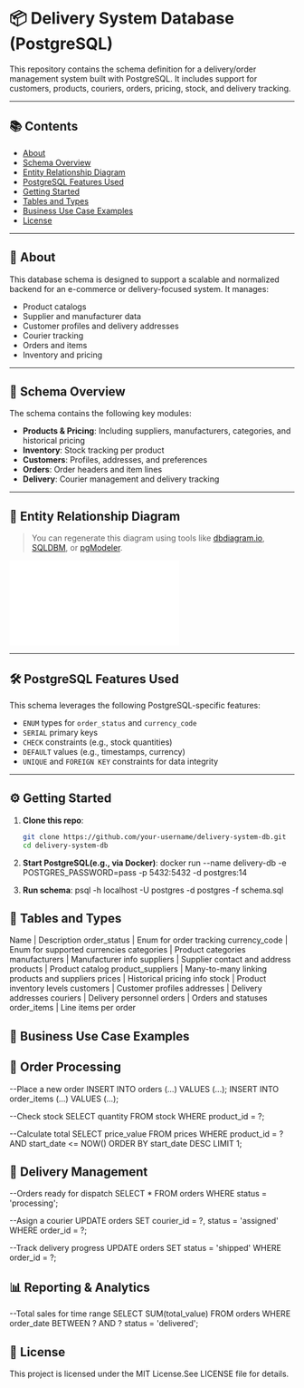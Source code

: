 # 📦 Delivery System Database (PostgreSQL)

This repository contains the schema definition for a delivery/order management system built with PostgreSQL. It includes support for customers, products, couriers, orders, pricing, stock, and delivery tracking.

---

## 📚 Contents

- [About](#-about)
- [Schema Overview](#-schema-overview)
- [Entity Relationship Diagram](#-entity-relationship-diagram)
- [PostgreSQL Features Used](#-postgresql-features-used)
- [Getting Started](#-getting-started)
- [Tables and Types](#-tables-and-types)
- [Business Use Case Examples](#-business-use-case-examples)
- [License](#-license)

---

## 📖 About

This database schema is designed to support a scalable and normalized backend for an e-commerce or delivery-focused system. It manages:

- Product catalogs
- Supplier and manufacturer data
- Customer profiles and delivery addresses
- Courier tracking
- Orders and items
- Inventory and pricing

---

## 🧠 Schema Overview

The schema contains the following key modules:

- **Products & Pricing**: Including suppliers, manufacturers, categories, and historical pricing
- **Inventory**: Stock tracking per product
- **Customers**: Profiles, addresses, and preferences
- **Orders**: Order headers and item lines
- **Delivery**: Courier management and delivery tracking

---

## 🧭 Entity Relationship Diagram

> You can regenerate this diagram using tools like [dbdiagram.io](https://dbdiagram.io), [SQLDBM](https://sqldbm.com), or [pgModeler](https://pgmodeler.io/).

![Schema Diagram](docs/schema_diagram.pdf)

---

## 🛠 PostgreSQL Features Used

This schema leverages the following PostgreSQL-specific features:

- `ENUM` types for `order_status` and `currency_code`
- `SERIAL` primary keys
- `CHECK` constraints (e.g., stock quantities)
- `DEFAULT` values (e.g., timestamps, currency)
- `UNIQUE` and `FOREIGN KEY` constraints for data integrity

---

## ⚙️ Getting Started

1. **Clone this repo**:
   ```bash
   git clone https://github.com/your-username/delivery-system-db.git
   cd delivery-system-db

2. **Start PostgreSQL(e.g., via Docker)**:
docker run --name delivery-db -e POSTGRES_PASSWORD=pass -p 5432:5432 -d postgres:14

3. **Run schema**:
psql -h localhost -U postgres -d postgres -f schema.sql


## 🧾 Tables and Types
Name | Description
order_status | Enum for order tracking
currency_code | Enum for supported currencies
categories | Product categories
manufacturers | Manufacturer info
suppliers | Supplier contact and address
products | Product catalog
product_suppliers | Many-to-many linking products and suppliers
prices | Historical pricing info
stock | Product inventory levels
customers | Customer profiles
addresses | Delivery addresses
couriers | Delivery personnel
orders | Orders and statuses
order_items | Line items per order


## 💼 Business Use Case Examples

## 🛒 Order Processing

--Place a new order
INSERT INTO orders (...) VALUES (...);
INSERT INTO order_items (...) VALUES (...);

--Check stock
SELECT quantity FROM stock WHERE product_id = ?;

--Calculate total
SELECT price_value FROM prices WHERE product_id = ? AND start_date <= NOW() ORDER BY start_date DESC LIMIT 1;

## 🚚 Delivery Management

--Orders ready for dispatch
SELECT * FROM orders WHERE status = 'processing';

--Asign a courier
UPDATE orders SET courier_id = ?, status = 'assigned' WHERE order_id = ?;

--Track delivery progress
UPDATE orders SET status = 'shipped' WHERE order_id = ?;


## 📊 Reporting & Analytics

--Total sales for time range
SELECT SUM(total_value) 
FROM orders 
WHERE order_date BETWEEN ? AND ? status = 'delivered';

## 📄 License
This project is licensed under the MIT License.See LICENSE file for details.
